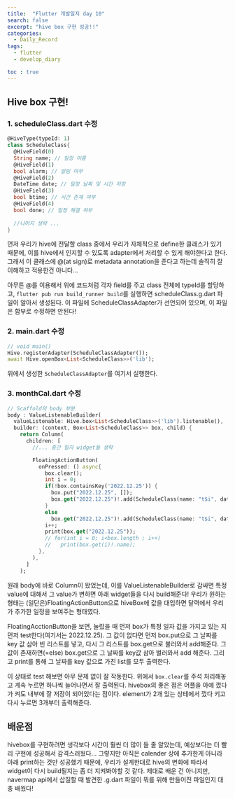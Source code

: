 ```yaml
---
title:  "Flutter 개발일지 day 10"
search: false
excerpt: "hive box 구현 성공!!"
categories: 
  - Daily_Record
tags:
  - flutter
  - develop_diary

toc : true
--- 
```

<!-- basic info -->

## Hive box 구현!

### 1. scheduleClass.dart 수정

```dart
@HiveType(typeId: 1)
class ScheduleClass{
  @HiveField(0)
  String name; // 일정 이름
  @HiveField(1)
  bool alarm; // 알림 여부
  @HiveField(2)
  DateTime date; // 일정 날짜 및 시간 저장
  @HiveField(3)
  bool btime; // 시간 존재 여부
  @HiveField(4)
  bool done; // 일정 해결 여부
  
  //나머지 생략 ...
}
```

먼저 우리가 hive에 전달할 class 중에서 우리가 자체적으로 define한 클래스가 있기 때문에, 이를 hive에서 인지할 수 있도록 adapter에서 처리할 수 있게 해야한다고 한다. 그래서 이 클래스에 @(at sign)로 metadata annotation을 준다고 하는데 솔직히 잘 이해하고 적용한건 아니다...   

아무튼 @를 이용해서 위에 코드처럼 각자 field를 주고 class 전체에 typeId를 할당하고, `flutter pub run build_runner build`를 실행하면 scheduleClass.g.dart 파일이 알아서 생성된다. 이 파일에 ScheduleClassAdapter가 선언되어 있으며, 이 파일은 함부로 수정하면 안된다!  


### 2. main.dart 수정

```dart
// void main()
Hive.registerAdapter(ScheduleClassAdapter());
await Hive.openBox<List<ScheduleClass>>('lib');
```

위에서 생성한 `ScheduleClassAdapter`를 여기서 실행한다.

### 3. monthCal.dart 수정

```dart
// Scaffold의 body 부분
body : ValueListenableBuilder(
  valueListenable: Hive.box<List<ScheduleClass>>('lib').listenable(),
  builder: (context, Box<List<ScheduleClass>> box, child) {
    return Column(
      children: [
        //... 중간 일자 widget들 생략

        FloatingActionButton(
          onPressed: () async{
            box.clear();
            int i = 0;
            if(!box.containsKey('2022.12.25')) {
              box.put("2022.12.25", []);
              box.get("2022.12.25")!.add(ScheduleClass(name: "t$i", date: DateTime.now()));
            }
            else
              box.get("2022.12.25")!.add(ScheduleClass(name: "t$i", date: DateTime.now()));
            i++;
            print(box.get("2022.12.25"));
            // for(int i = 0; i<box.length ; i++)
            //   print(box.get(i)!.name);
          },
        ),
      ]
    );
```

원래 body에 바로 Column이 왔었는데, 이를 ValueListenableBuilder로 감싸면 특정 value에 대해서 그 value가 변하면 아래 widget들을 다시 build해준다! 우리가 원하는 형태는 (일단은)FloatingActionButton으로 hiveBox에 값을 대입하면 달력에서 우리가 추가한 일정을 보여주는 형태였다. 

FloatingAcctionButton을 보면, 눌렀을 때 먼저 box가 특정 일자 값을 가지고 있는 지 먼저 test한다(여기서는 2022.12.25). 그 값이 없다면 먼저 box.put으로 그 날짜를 key 값 삼아 빈 리스트를 넣고, 다시 그 리스트를 box.get으로 불러와서 add해준다. 그 값이 존재하면(=else) box.get으로 그 날짜를 key값 삼아 벌러와서 add 해준다. 그리고 print를 통해 그 날짜를 key 값으로 가진 list를 모두 출력한다.  

이 상태로 test 해보면 아무 문제 없이 잘 작동한다. 위에서 `box.clear`를 주석 처리해놓고 계속 누르면 하나씩 늘어나면서 잘 출력된다. hivebox의 좋은 점은 어플을 아예 껐다가 켜도 내부에 잘 저장이 되어있다는 점이다. element가 2개 있는 상테에서 껐다 키고 다시 누르면 3개부터 출력해준다.

## 배운점

hivebox를 구현하려면 생각보다 시간이 훨씬 더 많이 들 줄 알았는데, 예상보다는 더 빨리 구현에 성공해서 감격스러웠다... 그렇지만 아직은 calender 상에 추가한게 아니라 아래 print하는 것만 성공했기 때문에, 우리가 설계한대로 hive의 변화에 따라서 widget이 다시 build될지는 좀 더 지켜봐야할 것 같다. 제대로 배운 건 아니지만, navermap api에서 삽질할 때 발견한 .g.dart 파일이 뭐를 위해 만들어진 파일인지 대충 배웠다!